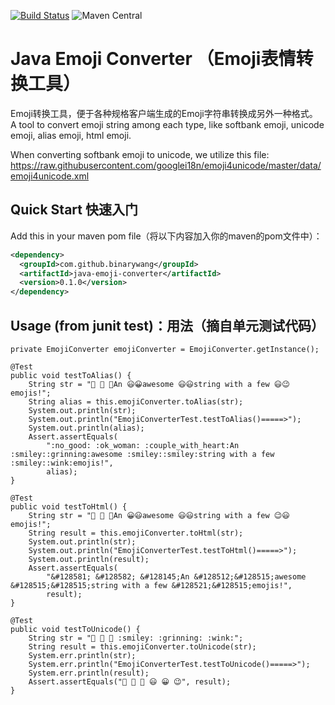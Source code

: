 
[![Build Status](https://travis-ci.org/binarywang/java-emoji-converter.svg?branch=master)](https://travis-ci.org/binarywang/java-emoji-converter)
![Maven Central](https://img.shields.io/maven-central/v/com.github.binarywang/java-emoji-converter.svg)

# Java Emoji Converter （Emoji表情转换工具）

Emoji转换工具，便于各种规格客户端生成的Emoji字符串转换成另外一种格式。
A tool to convert emoji string among each type,  like softbank emoji, unicode emoji, alias emoji, html emoji.

When converting softbank emoji to unicode, we utilize this file:
https://raw.githubusercontent.com/googlei18n/emoji4unicode/master/data/emoji4unicode.xml

## Quick Start 快速入门

Add this in your maven pom file（将以下内容加入你的maven的pom文件中）：
```xml
<dependency>
  <groupId>com.github.binarywang</groupId>
  <artifactId>java-emoji-converter</artifactId>
  <version>0.1.0</version>
</dependency>
```

## Usage (from junit test)：用法（摘自单元测试代码）

    private EmojiConverter emojiConverter = EmojiConverter.getInstance();

    @Test
    public void testToAlias() {
        String str = "  An 😃😀awesome 😃😃string with a few 😃😉emojis!";
        String alias = this.emojiConverter.toAlias(str);
        System.out.println(str);
        System.out.println("EmojiConverterTest.testToAlias()=====>");
        System.out.println(alias);
        Assert.assertEquals(
            ":no_good: :ok_woman: :couple_with_heart:An :smiley::grinning:awesome :smiley::smiley:string with a few :smiley::wink:emojis!",
            alias);
    }

    @Test
    public void testToHtml() {
        String str = "  An 😀😃awesome 😃😃string with a few 😉😃emojis!";
        String result = this.emojiConverter.toHtml(str);
        System.out.println(str);
        System.out.println("EmojiConverterTest.testToHtml()=====>");
        System.out.println(result);
        Assert.assertEquals(
            "&#128581; &#128582; &#128145;An &#128512;&#128515;awesome &#128515;&#128515;string with a few &#128521;&#128515;emojis!",
            result);
    }

    @Test
    public void testToUnicode() {
        String str = "   :smiley: :grinning: :wink:";
        String result = this.emojiConverter.toUnicode(str);
        System.err.println(str);
        System.err.println("EmojiConverterTest.testToUnicode()=====>");
        System.err.println(result);
        Assert.assertEquals("🙅 🙆 💑 😃 😀 😉", result);
    }
